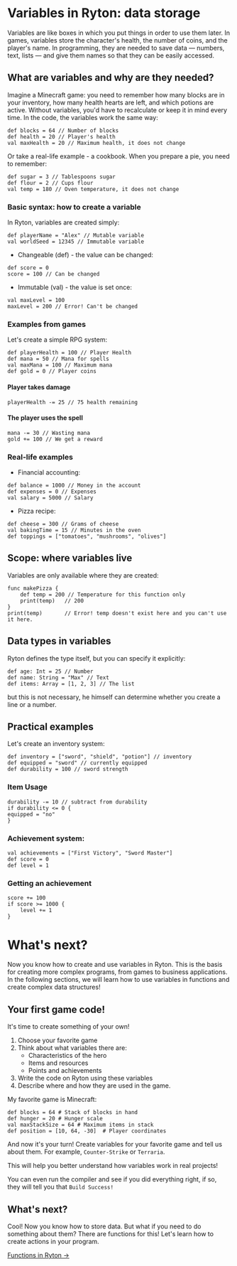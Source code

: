 # Variables in Ryton: data storage  

Variables are like boxes in which you put things in order to use them later. In games, variables store the character's health, the number of coins, and the player's name. In programming, they are needed to save data — numbers, text, lists — and give them names so that they can be easily accessed.

## What are variables and why are they needed?  

Imagine a Minecraft game: you need to remember how many blocks are in your inventory, how many health hearts are left, and which potions are active. Without variables, you'd have to recalculate or keep it in mind every time. In the code, the variables work the same way:
```
def blocks = 64 // Number of blocks
def health = 20 // Player's health
val maxHealth = 20 // Maximum health, it does not change
```

Or take a real-life example - a cookbook. When you prepare a pie, you need to remember:
```
def sugar = 3 // Tablespoons sugar
def flour = 2 // Cups flour
val temp = 180 // Oven temperature, it does not change
```

### Basic syntax: how to create a variable

In Ryton, variables are created simply:
```
def playerName = "Alex" // Mutable variable
val worldSeed = 12345 // Immutable variable
```

- Changeable (def) - the value can be changed:
```
def score = 0
score = 100 // Can be changed
```

- Immutable (val) - the value is set once:
```
val maxLevel = 100
maxLevel = 200 // Error! Can't be changed
```

### Examples from games

Let's create a simple RPG system:
```
def playerHealth = 100 // Player Health
def mana = 50 // Mana for spells
val maxMana = 100 // Maximum mana
def gold = 0 // Player coins
```

#### Player takes damage
```
playerHealth -= 25 // 75 health remaining
```

#### The player uses the spell
```
mana -= 30 // Wasting mana
gold += 100 // We get a reward
```

### Real-life examples

- Financial accounting:
```
def balance = 1000 // Money in the account
def expenses = 0 // Expenses
val salary = 5000 // Salary
```

- Pizza recipe:
```
def cheese = 300 // Grams of cheese
val bakingTime = 15 // Minutes in the oven
def toppings = ["tomatoes", "mushrooms", "olives"]
```

## Scope: where variables live

Variables are only available where they are created:
```
func makePizza {
    def temp = 200 // Temperature for this function only 
    print(temp)   // 200
}
print(temp)       // Error! temp doesn't exist here and you can't use it here.
```

## Data types in variables

Ryton defines the type itself, but you can specify it explicitly:
```
def age: Int = 25 // Number
def name: String = "Max" // Text
def items: Array = [1, 2, 3] // The list
```
but this is not necessary, he himself can determine whether you create a line or a number.

## Practical examples

Let's create an inventory system:
```
def inventory = ["sword", "shield", "potion"] // inventory
def equipped = "sword" // currently equipped
def durability = 100 // sword strength
```

### Item Usage
```
durability -= 10 // subtract from durability
if durability <= 0 {
equipped = "no"
}
```

### Achievement system:
```
val achievements = ["First Victory", "Sword Master"]
def score = 0
def level = 1
```

### Getting an achievement
```
score += 100
if score >= 1000 {
    level += 1
}
```

# What's next?

Now you know how to create and use variables in Ryton. This is the basis for creating more complex programs, from games to business applications. In the following sections, we will learn how to use variables in functions and create complex data structures!

## Your first game code!

It's time to create something of your own! 

1. Choose your favorite game
2. Think about what variables there are:
   - Characteristics of the hero
   - Items and resources
   - Points and achievements
3. Write the code on Ryton using these variables
4. Describe where and how they are used in the game.

My favorite game is Minecraft:
```
def blocks = 64 # Stack of blocks in hand
def hunger = 20 # Hunger scale
val maxStackSize = 64 # Maximum items in stack
def position = [10, 64, -30]  # Player coordinates
```

And now it's your turn! Create variables for your favorite game and tell us about them. For example, `Counter-Strike` or `Terraria`.

This will help you better understand how variables work in real projects!

You can even run the compiler and see if you did everything right, if so, they will tell you that `Build Success!`

## What's next?
Cool! Now you know how to store data. But what if you need to do something about them?
There are functions for this! Let's learn how to create actions in your program.

[Functions in Ryton →](./Functions.md)
